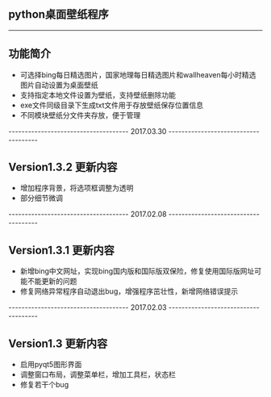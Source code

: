 ## python桌面壁纸程序

--------------------------------------------------------------------------------------
## 功能简介

* 可选择bing每日精选图片，国家地理每日精选图片和wallheaven每小时精选图片自动设置为桌面壁纸
* 支持指定本地文件设置为壁纸，支持壁纸删除功能
* exe文件同级目录下生成txt文件用于存放壁纸保存位置信息
* 不同模块壁纸分文件夹存放，便于管理

------------------------------------- 2017.03.30 -------------------------------------
## Version1.3.2 更新内容

* 增加程序背景，将选项框调整为透明
* 部分细节微调

------------------------------------- 2017.02.08 -------------------------------------
## Version1.3.1 更新内容

* 新增bing中文网址，实现bing国内版和国际版双保险，修复使用国际版网址可能不能更新的问题
* 修复网络异常程序自动退出bug，增强程序茁壮性，新增网络错误提示

------------------------------------- 2017.02.03 -------------------------------------

## Version1.3 更新内容

* 启用pyqt5图形界面
* 调整窗口布局，调整菜单栏，增加工具栏，状态栏
* 修复若干个bug

